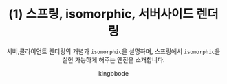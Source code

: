 ---
layout:     post
title:      (1) 스프링, isomorphic, 서버사이드 렌더링
author:     kingbbode
tags: 		spring web
subtitle:  	서버,클라이언트 렌더링의 개념과 `isomorphic`을 설명하며, 스프링에서 `isomorphic`을 실현 가능하게 해주는 엔진을 소개합니다.
category:  posts
outlink: 13
---